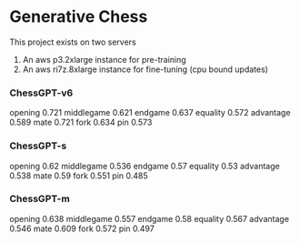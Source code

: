 # Generative Chess

This project exists on two servers
1. An aws p3.2xlarge instance for pre-training
2. An aws ri7z.8xlarge instance for fine-tuning (cpu bound updates)





### ChessGPT-v6
opening    0.721
middlegame 0.621
endgame    0.637
equality   0.572
advantage  0.589
mate       0.721
fork       0.634
pin        0.573


### ChessGPT-s
opening    0.62
middlegame 0.536
endgame    0.57
equality   0.53
advantage  0.538
mate       0.59
fork       0.551
pin        0.485


### ChessGPT-m
opening    0.638
middlegame 0.557
endgame    0.58
equality   0.567
advantage  0.546
mate       0.609
fork       0.572
pin        0.497





